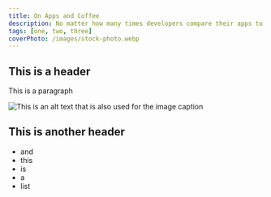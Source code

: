 ```yaml
---
title: On Apps and Coffee
description: No matter how many times developers compare their apps to coffee... apps are not coffee. The question is not 'How many coffees does an app cost.' It's 'How many apps does a cup of coffee cost?' And the answer is 'Apps are not coffee but coffee machines.'
tags: [one, two, three]
coverPhoto: /images/stock-photo.webp
---
```


## This is a header

This is a paragraph

![This is an alt text that is also used for the image caption](/images/avatar.jpg)

## This is another header

- and
- this
- is
- a
- list

